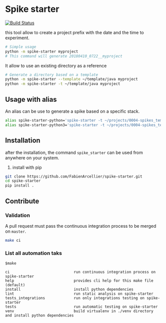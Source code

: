 # Spike starter

[![Build Status](https://travis-ci.org/FabienArcellier/spike-starter.svg?branch=master)](https://travis-ci.org/FabienArcellier/spike-starter)

this tool allow to create a project prefix with the date and the time to
experiment.

```bash
# Simple usage
python -m spike-starter myproject
# This command will generate 20180410_0722__myproject
```

It allow to use an existing directory as a reference

```bash
# Generate a directory based on a template
python -m spike-starter --template ~/template/java myproject
python -m spike-starter -t ~/template/java myproject
```

## Usage with alias

An alias can be use to generate a spike based on a specific stack.

```bash
alias spike-starter-python='spike-starter -t ~/projects/0004-spikes_template/python_spike'
alias spike-starter-python3='spike-starter -t ~/projects/0004-spikes_template/python3_spike'
```

## Installation

after the installation, the command `spike_starter` can be used from anywhere on your
system.

1. install with pip

```bash
git clone https://github.com/FabienArcellier/spike-starter.git
cd spike-starter
pip install .
```

## Contribute

### Validation

A pull request must pass the continuous integration process
to be merged on ``master``.

```bash
make ci
```

### List all automation taks

```
$make

ci                             run continuous integration process on spike-starter
help                           provides cli help for this make file (default)
install                        install python dependencies
lint                           run static analysis on spike-starter
tests_integrations             run only integrations testing on spike-starter
tests                          run automatic testing on spike-starter
venv                           build virtualenv in ./venv directory and install python dependencies
```
